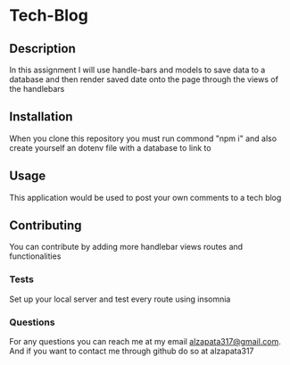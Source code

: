# Tech-Blog

## Description

In this assignment I will use handle-bars and models to save data to a database and then render saved date onto the page through the views of the handlebars

## Installation

When you clone this repository you must run commond "npm i" and also create yourself an dotenv file with a database to link to

## Usage

This application would be used to post your own comments to a tech blog

## Contributing

You can contribute by adding more handlebar views routes and functionalities

### Tests

Set up your local server and test every route using insomnia

### Questions

For any questions you can reach me at my email alzapata317@gmail.com. 
And if you want to contact me through github do so at alzapata317